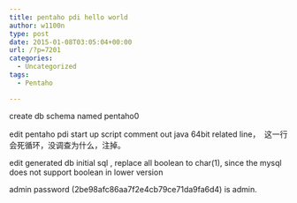 ```yaml
---
title: pentaho pdi hello world
author: w1100n
type: post
date: 2015-01-08T03:05:04+00:00
url: /?p=7201
categories:
  - Uncategorized
tags:
  - Pentaho

---
```

create db schema named pentaho0

edit pentaho pdi start up script comment out java 64bit related line，  这一行会死循环，没调查为什么，注掉。

edit generated db initial sql , replace all boolean to char(1), since the mysql does not support boolean in lower version

admin password (2be98afc86aa7f2e4cb79ce71da9fa6d4) is admin.